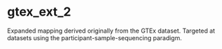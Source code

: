 # gtex_ext_2
Expanded mapping derived originally from the GTEx dataset. Targeted at datasets using the participant-sample-sequencing paradigm.
